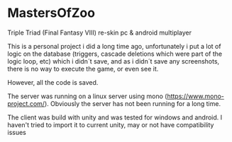 # MastersOfZoo
Triple Triad (Final Fantasy VIII) re-skin pc &amp; android multiplayer

This is a personal project i did a long time ago, unfortunately i put a lot of logic on the
database (triggers, cascade deletions which were part of the logic loop, etc) which i didn´t save,
and as i didn´t save any screenshots, there is no way to execute the game, or even see it.

However, all the code is saved.

The server was running on a linux server using mono (https://www.mono-project.com/).
Obviously the server has not been running for a long time.

The client was build with unity and was tested for windows and android.
I haven't tried to import it to current unity, may or not have compatibility issues

